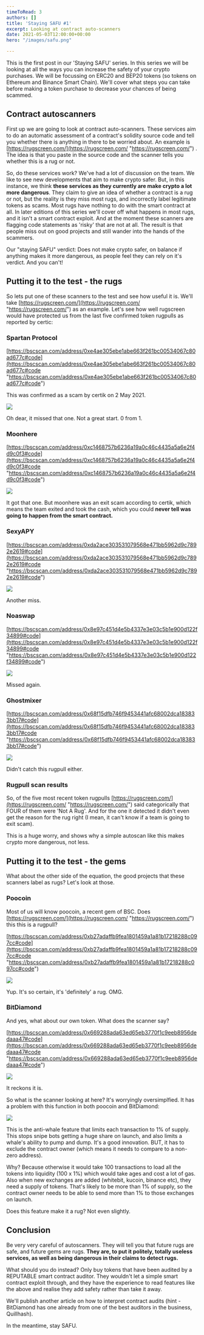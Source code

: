 ```yaml
---
timeToRead: 3
authors: []
title: 'Staying SAFU #1'
excerpt: Looking at contract auto-scanners
date: 2021-05-03T12:00:00+00:00
hero: "/images/safu.png"

---
```

This is the first post in our 'Staying SAFU' series. In this series we will be looking at all the ways you can increase the safety of your crypto purchases. We will be focussing on ERC20 and BEP20 tokens (so tokens on Ethereum and Binance Smart Chain). We'll cover what steps you can take before making a token purchase to decrease your chances of being scammed.

## Contract autoscanners

First up we are going to look at contract auto-scanners. These services aim to do an automatic assessment of a contract's solidity source code and tell you whether there is anything in there to be worried about. An example is [https://rugscreen.com/](https://rugscreen.com/ "https://rugscreen.com/") . The idea is that you paste in the source code and the scanner tells you whether this is a rug or not.

So, do these services work? We've had a lot of discussion on the team. We like to see new developments that aim to make crypto safer. But, in this instance, we think **these services as they currently are make crypto a lot more dangerous**. They claim to give an idea of whether a contract is a rug or not, but the reality is they miss most rugs, and incorrectly label legitimate tokens as scams. Most rugs have nothing to do with the smart contract at all. In later editions of this series we'll cover off what happens in most rugs, and it isn't a smart contract exploit. And at the moment these scanners are flagging code statements as 'risky' that are not at all. The result is that people miss out on good projects and still wander into the hands of the scammers.

Our "staying SAFU" verdict: Does not make crypto safer, on balance if anything makes it more dangerous, as people feel they can rely on it's verdict. And you can't!

## Putting it to the test - the rugs

So lets put one of these scanners to the test and see how useful it is. We'll take [https://rugscreen.com/](https://rugscreen.com/ "https://rugscreen.com/") as an example. Let's see how well rugscreen would have protected us from the last five confirmed token rugpulls as reported by certic:

### Spartan Protocol

[https://bscscan.com/address/0xe4ae305ebe1abe663f261bc00534067c80ad677c#code](https://bscscan.com/address/0xe4ae305ebe1abe663f261bc00534067c80ad677c#code "https://bscscan.com/address/0xe4ae305ebe1abe663f261bc00534067c80ad677c#code")

This was confirmed as a scam by certik on 2 May 2021.

![](/images/spartan.png)

Oh dear, it missed that one. Not a great start. 0 from 1.

### Moonhere

[https://bscscan.com/address/0xc1468757b6236a19a0c46c4435a5a6e2f4d9c0f3#code](https://bscscan.com/address/0xc1468757b6236a19a0c46c4435a5a6e2f4d9c0f3#code "https://bscscan.com/address/0xc1468757b6236a19a0c46c4435a5a6e2f4d9c0f3#code")

![](/images/moonhere.png)

It got that one. But moonhere was an exit scam according to certik, which means the team exited and took the cash, which you could **never tell was going to happen from the smart contract.**

### SexyAPY

[https://bscscan.com/address/0xda2ace303531079568e471bb5962d9c7892e2619#code](https://bscscan.com/address/0xda2ace303531079568e471bb5962d9c7892e2619#code "https://bscscan.com/address/0xda2ace303531079568e471bb5962d9c7892e2619#code")

![](/images/sexyapy.png)

Another miss.

### Noaswap

[https://bscscan.com/address/0x8e97c451d4e5b4337e3e03c5b1e900d122f34899#code](https://bscscan.com/address/0x8e97c451d4e5b4337e3e03c5b1e900d122f34899#code "https://bscscan.com/address/0x8e97c451d4e5b4337e3e03c5b1e900d122f34899#code")

![](/images/noaswap.png)

Missed again.

### Ghostmixer

[https://bscscan.com/address/0x68f15dfb746f9453441afc68002dca183833bb17#code](https://bscscan.com/address/0x68f15dfb746f9453441afc68002dca183833bb17#code "https://bscscan.com/address/0x68f15dfb746f9453441afc68002dca183833bb17#code")

![](/images/ghostmixer.png)

Didn't catch this rugpull either.

### Rugpull scan results

So, of the five most recent token rugpulls [https://rugscreen.com/](https://rugscreen.com/ "https://rugscreen.com/") said categorically that FOUR of them were 'Not A Rug'. And for the one it detected it didn't even get the reason for the rug right (I mean, it can't know if a team is going to exit scam).

This is a huge worry, and shows why a simple autoscan like this makes crypto more dangerous, not less.

## Putting it to the test - the gems

What about the other side of the equation, the good projects that these scanners label as rugs? Let's look at those.

### Poocoin

Most of us will know poocoin, a recent gem of BSC. Does [https://rugscreen.com/](https://rugscreen.com/ "https://rugscreen.com/") this this is a rugpull?

[https://bscscan.com/address/0xb27adaffb9fea1801459a1a81b17218288c097cc#code](https://bscscan.com/address/0xb27adaffb9fea1801459a1a81b17218288c097cc#code "https://bscscan.com/address/0xb27adaffb9fea1801459a1a81b17218288c097cc#code")

![](/images/poocoin.png)

Yup. It's so certain, it's 'definitely' a rug. OMG.

### BitDiamond

And yes, what about our own token. What does the scanner say?

[https://bscscan.com/address/0x669288ada63ed65eb3770f1c9eeb8956dedaaa47#code](https://bscscan.com/address/0x669288ada63ed65eb3770f1c9eeb8956dedaaa47#code "https://bscscan.com/address/0x669288ada63ed65eb3770f1c9eeb8956dedaaa47#code")

![](/images/bitdiamond.png)

It reckons it is.

So what is the scanner looking at here? It's worryingly oversimplfied. It has a problem with this function in both poocoin and BitDiamond:

![](/images/codeblock.JPG)

This is the anti-whale feature that limits each transaction to 1% of supply. This stops snipe bots getting a huge share on launch, and also limits a whale's ability to pump and dump. It's a good innovation. BUT, it has to exclude the contract owner (which means it needs to compare to a non-zero address).

Why? Because otherwise it would take 100 transactions to load all the tokens into liquidity (100 x 1%) which would take ages and cost a lot of gas. Also when new exchanges are added (whitebit, kucoin, binance etc), they need a supply of tokens. That's likely to be more than 1% of supply, so the contract owner needs to be able to send more than 1% to those exchanges on launch.

Does this feature make it a rug? Not even slightly.

## Conclusion

Be very very careful of autoscanners. They will tell you that future rugs are safe, and future gems are rugs. **They are, to put it politely, totally useless services, as well as being dangerous in their claims to detect rugs.**

What should you do instead? Only buy tokens that have been audited by a REPUTABLE smart contract auditor. They wouldn't let a simple smart contract exploit through, and they have the experience to read features like the above and realise they add safety rather than take it away.

We'll publish another article on how to interpret contract audits (hint - BitDiamond has one already from one of the best auditors in the business, Quillhash).

In the meantime, stay SAFU.